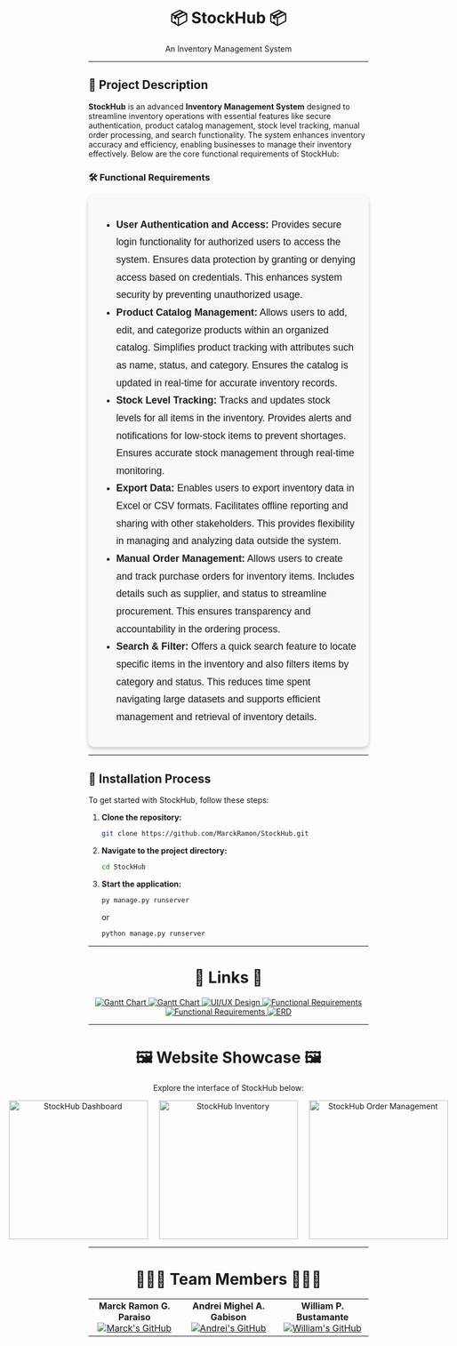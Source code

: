 
<div align="center">
  <h1>📦 StockHub 📦</h1>
  <p>An Inventory Management System</p>
</div>

<hr>

## 📄 Project Description
**StockHub** is an advanced **Inventory Management System** designed to streamline inventory operations with essential features like secure authentication, product catalog management, stock level tracking, manual order processing, and search functionality. The system enhances inventory accuracy and efficiency, enabling businesses to manage their inventory effectively. Below are the core functional requirements of StockHub:

### 🛠 Functional Requirements

<div style="font-family: Arial, sans-serif; background-color: #f9f9f9; padding: 20px; border-radius: 10px; box-shadow: 0 4px 8px rgba(0, 0, 0, 0.2);">
  <ul style="line-height: 1.8; font-size: 1.1rem;">
    <li><strong>User Authentication and Access:</strong> Provides secure login functionality for authorized users to access the system. Ensures data protection by granting or denying access based on credentials. This enhances system security by preventing unauthorized usage.</li>
    <li><strong>Product Catalog Management:</strong> Allows users to add, edit, and categorize products within an organized catalog. Simplifies product tracking with attributes such as name, status, and category. Ensures the catalog is updated in real-time for accurate inventory records.</li>
    <li><strong>Stock Level Tracking:</strong> Tracks and updates stock levels for all items in the inventory. Provides alerts and notifications for low-stock items to prevent shortages. Ensures accurate stock management through real-time monitoring.</li>
    <li><strong>Export Data:</strong> Enables users to export inventory data in Excel or CSV formats. Facilitates offline reporting and sharing with other stakeholders. This provides flexibility in managing and analyzing data outside the system.</li>
    <li><strong>Manual Order Management:</strong> Allows users to create and track purchase orders for inventory items. Includes details such as supplier, and status to streamline procurement. This ensures transparency and accountability in the ordering process.</li>
    <li><strong>Search & Filter:</strong> Offers a quick search feature to locate specific items in the inventory and also filters items by category and status. This reduces time spent navigating large datasets and supports efficient management and retrieval of inventory details.</li>
  </ul>
</div>
<hr>

## 🚀 Installation Process

To get started with StockHub, follow these steps:

1. **Clone the repository:**
   ```bash
   git clone https://github.com/MarckRamon/StockHub.git
   ```

2. **Navigate to the project directory:**
   ```bash
   cd StockHub
   ```

3. **Start the application:**
   ```bash
   py manage.py runserver
   ```
   or
   ```bash
   python manage.py runserver
   ```

<hr>

<div align="center">
 <h1>🔗 Links 🔗</h1>
  <a href="https://github.com/MarckRamon/StockHub/blob/main/Documentation/CSIT327%20-%20IM2%20-%20Inventory%20Management.xlsx">
    <img src="https://img.shields.io/badge/Gantt_Chart-Excel_Link-blue?style=for-the-badge&logoColor=white" alt="Gantt Chart">
  </a>
  <a href="https://github.com/MarckRamon/StockHub/blob/main/Documentation/CSIT327%20-%20IM2%20-%20Inventory%20Management.pdf">
    <img src="https://img.shields.io/badge/Gantt_Chart-PDF_Link-blue?style=for-the-badge&logoColor=white" alt="Gantt Chart">
  </a>
  <a href="https://www.figma.com/design/nyYnjGlbCABuGWIPmFymka/CSIT327---IM2?node-id=0-1&t=BPofXEUuE6bjK9Jm-1/">
    <img src="https://img.shields.io/badge/UI/UX_Design-Link-red?style=for-the-badge&logoColor=white" alt="UI/UX Design">
  </a>
  <a href="https://github.com/MarckRamon/StockHub/blob/main/Documentation/Inventory-Management-System-Documentation.docx">
    <img src="https://img.shields.io/badge/Functional_Requirements-WORD_Link-green?style=for-the-badge&logoColor=white" alt="Functional Requirements">
  </a>
  <a href="https://github.com/MarckRamon/StockHub/blob/main/Documentation/Inventory-Management-System-Documentation.pdf">
    <img src="https://img.shields.io/badge/Functional_Requirements-PDF_Link-green?style=for-the-badge&logoColor=white" alt="Functional Requirements">
  </a>
  <a href="https://github.com/MarckRamon/StockHub/blob/main/Documentation/Inventory-Management-System-ERD.pdf">
    <img src="https://img.shields.io/badge/ERD-PDF_Link-pink?style=for-the-badge&logoColor=white" alt="ERD">
  </a>
</div>

<hr>

<div align="center">
  <h1>🖼 Website Showcase 🖼</h1>
  <p>Explore the interface of StockHub below:</p>
  <div style="display: flex; justify-content: center; gap: 20px;">
    <img src="https://media.discordapp.net/attachments/1003993911187996752/1312784805867290634/Screenshot_2024-12-01_221230.png?ex=674dc1a0&is=674c7020&hm=9904d86d91424f3a9d9e5d5362712579981fbadb3f393133843e0448efd39841&=&format=webp&quality=lossless&width=1269&height=644" alt="StockHub Dashboard" width="250px">
    <img src="https://media.discordapp.net/attachments/1003993911187996752/1312784806211354664/Screenshot_2024-12-01_221247.png?ex=674dc1a0&is=674c7020&hm=9fad498a00c08fa887077765b8e21ddd732266799499bd2bcc909b9273297b81&=&format=webp&quality=lossless&width=1267&height=644" alt="StockHub Inventory" width="250px">
    <img src="https://media.discordapp.net/attachments/1003993911187996752/1312784806618333285/Screenshot_2024-12-01_221258.png?ex=674dc1a0&is=674c7020&hm=16a574ba407054ace5644558b40f14fe2594a74cc3a0544b904875827d326a41&=&format=webp&quality=lossless&width=1270&height=644" alt="StockHub Order Management" width="250px">
  </div>
</div>

<hr>

<div align="center">
  <h1>🧑‍🤝‍🧑 Team Members 🧑‍🤝‍🧑</h1>
  <table>
    <tr>
      <td align="center">
        <strong>Marck Ramon G. Paraiso</strong><br>
        <a href="https://github.com/MarckRamon"><img src="https://img.shields.io/badge/GitHub-Profile-blueviolet?style=for-the-badge&logo=github&logoColor=white" alt="Marck's GitHub"></a>
      </td>
      <td align="center">
        <strong>Andrei Mighel A. Gabison</strong><br>
        <a href="https://github.com/Anzy15"><img src="https://img.shields.io/badge/GitHub-Profile-blueviolet?style=for-the-badge&logo=github&logoColor=white" alt="Andrei's GitHub"></a>
      </td>
      <td align="center">
        <strong>William P. Bustamante</strong><br>
        <a href="https://github.com/yamn24"><img src="https://img.shields.io/badge/GitHub-Profile-blueviolet?style=for-the-badge&logo=github&logoColor=white" alt="William's GitHub"></a>
      </td>
    </tr>
  </table>
</div>
